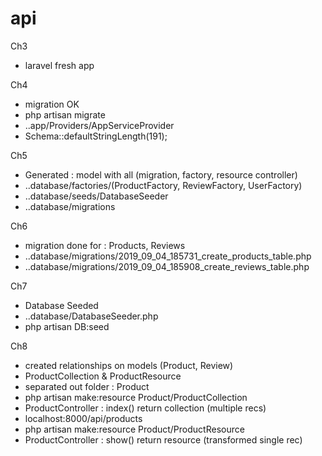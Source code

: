 # api

Ch3
- laravel fresh app

Ch4
- migration OK
- php artisan migrate
- ..app/Providers/AppServiceProvider
- Schema::defaultStringLength(191);


Ch5
- Generated : model with all (migration, factory, resource controller)
- ..database/factories/(ProductFactory, ReviewFactory, UserFactory)
- ..database/seeds/DatabaseSeeder
- ..database/migrations

Ch6
- migration done for : Products, Reviews
- ..database/migrations/2019_09_04_185731_create_products_table.php
- ..database/migrations/2019_09_04_185908_create_reviews_table.php

Ch7
- Database Seeded
- ..database/DatabaseSeeder.php
- php artisan DB:seed

Ch8
- created relationships on models (Product, Review)
- ProductCollection & ProductResource
- separated out folder : Product
- php artisan make:resource Product/ProductCollection
- ProductController : index() return collection (multiple recs)
- localhost:8000/api/products
- php artisan make:resource Product/ProductResource
- ProductController : show() return resource (transformed single rec)
